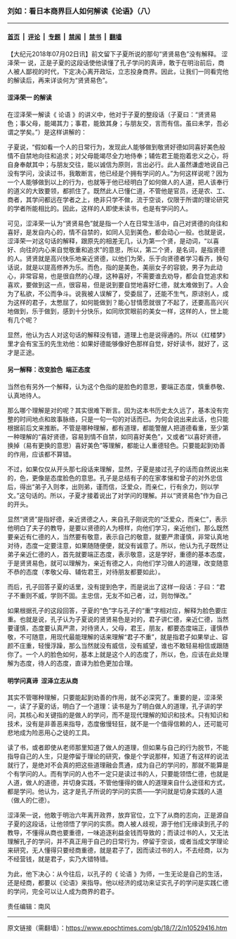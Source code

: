 ### 刘如：看日本商界巨人如何解读《论语》（八）

---

#### [首页](../../../..?n10529416) &nbsp;|&nbsp; [评论](../../../../../epoch-comment?n10529416) &nbsp;|&nbsp; [专题](../../../../../epoch-special?n10529416) &nbsp;|&nbsp; [禁闻](../../../../../epoch-news?n10529416) &nbsp;|&nbsp; [禁书](../../../../../books?n10529416) &nbsp;|&nbsp; [翻墙](https://github.com/gfw-breaker/nogfw/blob/master/README.md?n10529416)


<div class="post_content" id="artbody" itemprop="articleBody">
 <!-- article content begin -->
 <p>
  【大纪元2018年07月02日讯】前文留下子夏所说的那句“贤贤易色”没有解释。
  <ok href="https://www.epochtimes.com/gb/tag/%E6%B6%A9%E6%B3%BD%E8%8D%A3%E4%B8%80.html">
   涩泽荣一
  </ok>
  说，正是子夏的这段话使他读懂了孔子学问的真谛，敢于在明治前后，商人被人鄙视的时代，下定决心离开政坛，立志投身商界。因此，让我们一同看完他的解读后，再来详谈何为“贤贤易色”。
 </p>
 <h4>
  <strong>
   <ok href="https://www.epochtimes.com/gb/tag/%E6%B6%A9%E6%B3%BD%E8%8D%A3%E4%B8%80.html">
    涩泽荣一
   </ok>
   的解读
  </strong>
 </h4>
 <p>
  在涩泽荣一解读《
  <ok href="https://www.epochtimes.com/gb/tag/%E8%AE%BA%E8%AF%AD.html">
   论语
  </ok>
  》的讲义中，他对于子夏的整段话（子夏曰：“贤贤易色；事父母，能竭其力；事君，能致其身；与朋友交，言而有信。虽曰未学，吾必谓之学矣。”）是这样讲解的：
 </p>
 <p>
  子夏说，“假如看一个人的日常行为，发现此人能够做到敬贤好德如同喜好美色般情不自禁地向往和追求；对父母能竭尽全力地侍奉；辅佐君王能抱着忠义之心，将自身奉献其中；与朋友交往，能以诚信为原则，言出必行。此人虽然谦虚地说自己没有学问，没读过书，我敢断言，他已经是个拥有学问的人。”为何这样说呢？因为一个人能够做到以上的行为，也就等于他已经明白了如何做人的人道，把人该奉行的道义的大致要领，都抓住了。既然此人已懂仁道，不管他是官员，还是农、工、商者，其学问都远在学者之上，绝非只学不做，流于空谈，仅限于所谓的理论研究的学者所能相比的。因此，这样的人即使未读书，也是有学问的人。
 </p>
 <p>
  可见，涩泽荣一认为“贤贤易色”就是指一个人在日常生活中，自己对贤德的向往和喜好，是发自内心的，情不自禁的，如同人见到美色，都会动心一般。也就是说，涩泽荣一对这句话的解释，跟原先的相差无几，认为第一个贤，是动词，“以喜好、向往的内心来自觉敬重和追求”的意思，所以，第二个贤，是名词，是指贤德的人。贤贤就是高兴快乐地亲近贤德，以他们为荣，乐于向贤德者学习看齐，换句话说，就是以提高修养为乐。而色，指的是美色，美丽女子的容貌，男子为此动心，非常容易，也是很自然的心理，这种喜好，不需要谁去劝导，都会自觉追求和喜欢，要做到这一点，很容易，但是说到要自觉地喜好仁德，就太难做到了。人会为了私欲，不公而争斗。说我被人误解了，受委屈了，还能不生气，原谅别人，成为这样的君子，太憋屈了，如何能做到？能心甘情愿就很了不起了，还要高高兴兴地做到，乐于做到，感到十分快乐，如同欣赏眼前的美女一样，这样的人，世上能有几个呢？
 </p>
 <p>
  显然，他认为古人对这句话的解释没有错，道理上也是说得通的。所以《红楼梦》里才会有宝玉的先生劝他：如果好德能够像好色那样自觉，好好读书，就好了，这才是正途。
 </p>
 <h4>
  <strong>
   另一解释：改变脸色  端正态度
  </strong>
 </h4>
 <p>
  当然也有另外一个解释，认为这个色指的是脸色的意思，要端正态度，慎重恭敬、认真地待人。
 </p>
 <p>
  那么哪个理解是对的呢？其实很难下断言。因为这本书历史太久远了，基本没有完整的时间地点和故事脉络，只是一句一句的对话而已。为何会说出来此话，也只能根据前后文来推断。不管是哪种理解，都有道理，都能警醒人把道德看重，至少第一种理解的“喜好贤德，容易到情不自禁，如同喜好美色”，又或者“以喜好贤德，换掉（易有更换的意思）喜好美色”等理解，都能让人重德轻色。只要能起到劝善的作用，应该都不算错。
 </p>
 <p>
  不过，如果仅仅从开头那七段话来理解，显然，子夏是接过孔子的话而自然说出来的，色，更像是态度脸色的意思。孔子是总结有子的在家孝悌和曾子的对外忠信后，得出“弟子入则孝，出则弟，谨而信，泛爱众，而亲仁，行有余力，则以学文。”这句话的。所以，子夏才接着说出了对学问的理解。并以“贤贤易色”作为自己的开头。
 </p>
 <p>
  显然“贤贤”是指好德，亲近贤德之人，来自孔子刚说完的“泛爱众，而亲仁”，表示他明白了夫子的教导，是要以贤德的人为榜样，向他们学习，亲近他们，那么既然要亲近有仁德的人，当然要有敬意，表示自己的敬意，就要严肃谨慎，非常认真地对待，态度一定要注意，如果随随便便，就没有诚意了。所以，他认为孔子既然让弟子亲近仁德的人，首先就要端正态度，表示敬意，这是学好，重德的基本态度，于是贤贤易色，就可以理解为，亲近有德之人，向他们学习做人的道理，改变随意不恭的态度（孝敬父母、辅佐君王，对待朋友都要如此）。
 </p>
 <p>
  而后，孔子回答子夏的话里，没有提到色字，而是说出了这样一段话：子曰：“君子不重则不威，学则不固。主忠信，无友不如己者，过，则勿惮改。”
 </p>
 <p>
  如果根据孔子的这段回答，子夏的“色”字与孔子的“重”字相对应，解释为脸色要庄重。也就是说，孔子认为子夏说的贤贤易色是对的，君子讲仁德，亲近仁德，当然要谨慎，态度要认真严肃，对待贤人，父母，君王，朋友，都要态度端正，谨慎恭敬，不可随意，用现代最能理解的话来理解“君子不重”，就是指君子如果举止、容颜不庄重，轻慢浮躁，那么当然就没有威信，没有威望，谁也不敢轻易相信或跟随你了。一个人的脸色如何，基本上就是这个人的态度了，所以，色，应该在此处理解为态度，待人的态度，直译为脸色更加合理。
  <strong>
   <br/>
  </strong>
 </p>
 <h4>
  <strong>
   明学问真谛  涩泽立志从商
   <br/>
  </strong>
 </h4>
 <p>
  其实不管哪种理解，只要能起到劝善的作用，就不必深究了。重要的是，涩泽荣一，读了子夏的话，明白了一个道理：读书是为了明白做人的道理，孔子讲的学问，其核心和关键指的是做人的学问，而不是现代理解的知识和技术。只有知识和技术，没有是非善恶来指导，态度傲慢轻狂，就不是一个值得信赖的人，还可能可悲地成为险恶用心之徒的工具。
 </p>
 <p>
  读了书，或者即使从老师那里知道了做人的道理，但如果与自己的行为脱节，不能指导自己的人生，只是停留于理论的研究，像是个学说那样，知道了有这样的说法就行了，是绝对不会真的把这些道理融会贯通，成为自己的学问的，那就不能算是个有学问的人。而有学问的人也不一定只是读过书的人，只要能领悟仁德，也就是人道，做人的道德，并切身实践，不管他懂得的做人的道理来自什么途径和方式，都是学问。他认为，这才是孔子所说的学问的实质——学问就是切身实践的人道（做人的仁德）。
 </p>
 <p>
  涩泽荣一说，他敢于明治六年离开政界，放弃官位，立下了从商的志向，正是源自子夏的这段话，让他领悟了学问的实质。商人被人歧视，源于他们无缘读到孔子的教导，不懂得从商也要重德，一味追逐利益金钱而导致的；而读过书的人，又无法理解孔子的学问，并不真正用于自己的日常行为，停留于空谈，或者当成文学理论来研究，无人懂得只要经商重德，就是君子了，因而读过书的人，不去经商，以为不经营钱，就是君子，实乃大错特错。
 </p>
 <p>
  为此，他下决心：从今往后，以孔子的《
  <ok href="https://www.epochtimes.com/gb/tag/%E8%AE%BA%E8%AF%AD.html">
   论语
  </ok>
  》为师，一生无论是自己的生活，还是经商，都要以《论语》来指导。他以经济的成功来证实孔子的学问是实践仁德的学问，完全可以让人成为商界的君子。
 </p>
 <p>
  责任编辑：南风
 </p>
 <!-- article content end -->
 <div id="below_article_ad">
 </div>
</div>


---

原文链接（需翻墙）：https://www.epochtimes.com/gb/18/7/2/n10529416.htm